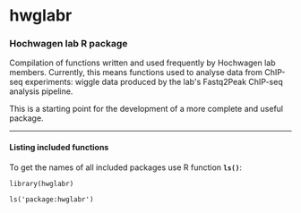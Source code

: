 # hwglabr
### Hochwagen lab R package

Compilation of functions written and used frequently by Hochwagen
lab members. Currently, this means functions used to analyse data from
ChIP-seq experiments: wiggle data produced by the lab's Fastq2Peak ChIP-seq
analysis pipeline.

This is a starting point for the development of a more
complete and useful package.

-----------
#### Listing included functions

To get the names of all included packages use R function **`ls()`**:

`library(hwglabr)`

`ls('package:hwglabr')`

